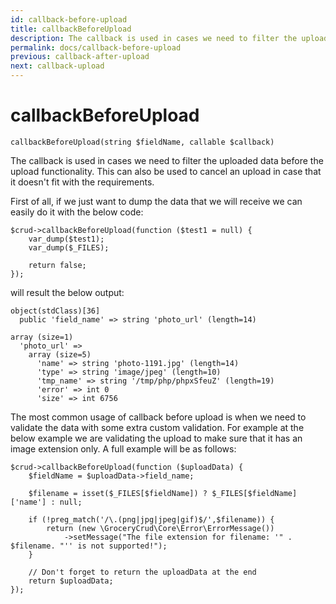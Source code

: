 ```yaml
---
id: callback-before-upload
title: callbackBeforeUpload
description: The callback is used in cases we need to filter the uploaded data before the upload functionality.
permalink: docs/callback-before-upload
previous: callback-after-upload
next: callback-upload
---
```


# callbackBeforeUpload

<pre><code class="language-php">callbackBeforeUpload(string $fieldName, callable $callback)</code></pre>
The callback is used in cases we need to filter the uploaded data before the upload functionality. This can also be used to cancel an upload in case that it doesn't fit with the requirements.

First of all, if we just want to dump the data that we will receive we can easily do it with the below code:

<pre><code class="language-php">$crud->callbackBeforeUpload(function ($test1 = null) {
    var_dump($test1);
    var_dump($_FILES);

    return false;
});</code></pre>

will result the below output:

<pre><code>object(stdClass)[36]
  public 'field_name' => string 'photo_url' (length=14)</code></pre>

<pre><code>array (size=1)
  'photo_url' => 
    array (size=5)
      'name' => string 'photo-1191.jpg' (length=14)
      'type' => string 'image/jpeg' (length=10)
      'tmp_name' => string '/tmp/php/phpxSfeuZ' (length=19)
      'error' => int 0
      'size' => int 6756
</code></pre>

The most common usage of callback before upload is when we need to validate the data with some extra custom validation. For example at the below example we are validating the upload to make sure that it has an image extension only. A full example will be as follows:

<pre><code class="language-php">$crud->callbackBeforeUpload(function ($uploadData) {
    $fieldName = $uploadData->field_name;

    $filename = isset($_FILES[$fieldName]) ? $_FILES[$fieldName]['name'] : null;

    if (!preg_match('/\.(png|jpg|jpeg|gif)$/',$filename)) {
        return (new \GroceryCrud\Core\Error\ErrorMessage())
            ->setMessage("The file extension for filename: '" . $filename. "'' is not supported!");
    }

    // Don't forget to return the uploadData at the end
    return $uploadData;
});</code></pre>